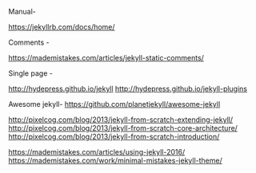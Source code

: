 Manual-

https://jekyllrb.com/docs/home/


Comments -

https://mademistakes.com/articles/jekyll-static-comments/


Single page -

http://hydepress.github.io/jekyll
http://hydepress.github.io/jekyll-plugins

Awesome jekyll-
https://github.com/planetjekyll/awesome-jekyll

http://pixelcog.com/blog/2013/jekyll-from-scratch-extending-jekyll/
http://pixelcog.com/blog/2013/jekyll-from-scratch-core-architecture/
http://pixelcog.com/blog/2013/jekyll-from-scratch-introduction/

https://mademistakes.com/articles/using-jekyll-2016/
https://mademistakes.com/work/minimal-mistakes-jekyll-theme/


